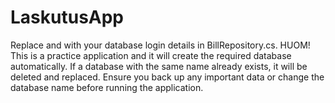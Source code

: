 # LaskutusApp
Replace <username> and <password> with your database login details in BillRepository.cs. 
HUOM! This is a practice application and it will create the required database automatically. If a database with the same name already exists, it will be deleted and replaced. Ensure you back up any important data or change the database name before running the application.
